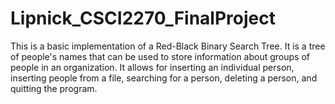 # Lipnick_CSCI2270_FinalProject
This is a basic implementation of a Red-Black Binary Search Tree.  It is a tree of people's names that can be used to store information about groups of people in an organization.  It allows for inserting an individual person, inserting people from a file, searching for a person, deleting a person, and quitting the program.
